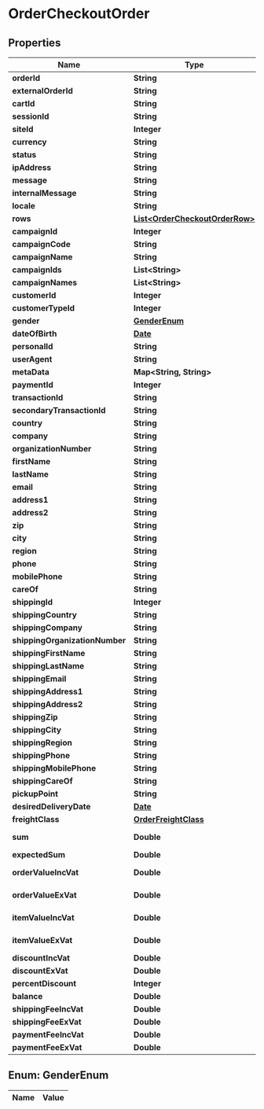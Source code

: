 

# OrderCheckoutOrder

## Properties

Name | Type | Description | Notes
------------ | ------------- | ------------- | -------------
**orderId** | **String** |  |  [optional]
**externalOrderId** | **String** |  |  [optional]
**cartId** | **String** |  |  [optional]
**sessionId** | **String** |  |  [optional]
**siteId** | **Integer** |  |  [optional]
**currency** | **String** |  |  [optional]
**status** | **String** |  |  [optional]
**ipAddress** | **String** |  |  [optional]
**message** | **String** |  |  [optional]
**internalMessage** | **String** |  |  [optional]
**locale** | **String** |  |  [optional]
**rows** | [**List&lt;OrderCheckoutOrderRow&gt;**](OrderCheckoutOrderRow.md) |  |  [optional]
**campaignId** | **Integer** |  |  [optional]
**campaignCode** | **String** |  |  [optional]
**campaignName** | **String** |  |  [optional]
**campaignIds** | **List&lt;String&gt;** |  |  [optional]
**campaignNames** | **List&lt;String&gt;** |  |  [optional]
**customerId** | **Integer** |  |  [optional]
**customerTypeId** | **Integer** |  |  [optional]
**gender** | [**GenderEnum**](#GenderEnum) |  |  [optional]
**dateOfBirth** | [**Date**](Date.md) |  |  [optional]
**personalId** | **String** |  |  [optional]
**userAgent** | **String** |  |  [optional]
**metaData** | **Map&lt;String, String&gt;** |  |  [optional]
**paymentId** | **Integer** |  |  [optional]
**transactionId** | **String** |  |  [optional]
**secondaryTransactionId** | **String** |  |  [optional]
**country** | **String** |  |  [optional]
**company** | **String** |  |  [optional]
**organizationNumber** | **String** |  |  [optional]
**firstName** | **String** |  |  [optional]
**lastName** | **String** |  |  [optional]
**email** | **String** |  |  [optional]
**address1** | **String** |  |  [optional]
**address2** | **String** |  |  [optional]
**zip** | **String** |  |  [optional]
**city** | **String** |  |  [optional]
**region** | **String** |  |  [optional]
**phone** | **String** |  |  [optional]
**mobilePhone** | **String** |  |  [optional]
**careOf** | **String** |  |  [optional]
**shippingId** | **Integer** |  |  [optional]
**shippingCountry** | **String** |  |  [optional]
**shippingCompany** | **String** |  |  [optional]
**shippingOrganizationNumber** | **String** |  |  [optional]
**shippingFirstName** | **String** |  |  [optional]
**shippingLastName** | **String** |  |  [optional]
**shippingEmail** | **String** |  |  [optional]
**shippingAddress1** | **String** |  |  [optional]
**shippingAddress2** | **String** |  |  [optional]
**shippingZip** | **String** |  |  [optional]
**shippingCity** | **String** |  |  [optional]
**shippingRegion** | **String** |  |  [optional]
**shippingPhone** | **String** |  |  [optional]
**shippingMobilePhone** | **String** |  |  [optional]
**shippingCareOf** | **String** |  |  [optional]
**pickupPoint** | **String** |  |  [optional]
**desiredDeliveryDate** | [**Date**](Date.md) |  |  [optional]
**freightClass** | [**OrderFreightClass**](OrderFreightClass.md) |  |  [optional]
**sum** | **Double** |  |  [optional] [readonly]
**expectedSum** | **Double** |  |  [optional]
**orderValueIncVat** | **Double** |  |  [optional] [readonly]
**orderValueExVat** | **Double** |  |  [optional] [readonly]
**itemValueIncVat** | **Double** |  |  [optional] [readonly]
**itemValueExVat** | **Double** |  |  [optional] [readonly]
**discountIncVat** | **Double** |  |  [optional]
**discountExVat** | **Double** |  |  [optional]
**percentDiscount** | **Integer** |  |  [optional]
**balance** | **Double** |  |  [optional]
**shippingFeeIncVat** | **Double** |  |  [optional]
**shippingFeeExVat** | **Double** |  |  [optional]
**paymentFeeIncVat** | **Double** |  |  [optional]
**paymentFeeExVat** | **Double** |  |  [optional]


## Enum: GenderEnum

Name | Value
---- | -----




